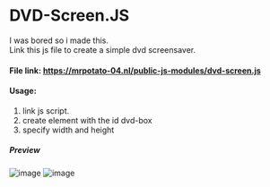 # DVD-Screen.JS
<a>I was bored so i made this.</a><br>
<a>Link this js file to create a simple dvd screensaver.</a>
#### File link: https://mrpotato-04.nl/public-js-modules/dvd-screen.js
#### Usage:
1.  link js script.
2.  create element with the id dvd-box
3.  specify width and height
##### Preview
![image](https://user-images.githubusercontent.com/80412415/161012339-5fb4e1f0-e612-4ad4-a9c4-930f1ee7c79c.png) 
![image](https://user-images.githubusercontent.com/80412415/161012598-f8518b3d-de9e-4cdb-b422-da71e6d9662e.png)

